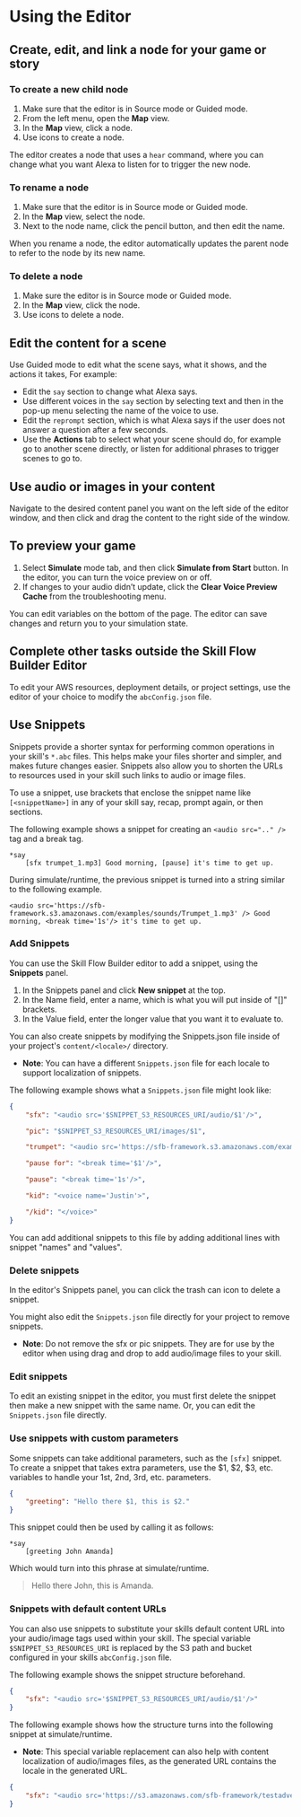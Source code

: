 # Using the Editor

## Create, edit, and link a node for your game or story

### To create a new child node

1. Make sure that the editor is in Source mode or Guided mode.
2. From the left menu, open the **Map** view.
3. In the **Map** view, click a node.
4. Use icons to create a node.

The editor creates a node that uses a `hear` command, where you can change what
you want Alexa to listen for to trigger the new node.

### To rename a node

1. Make sure that the editor is in Source mode or Guided mode.
2. In the **Map** view, select the node.
3. Next to the node name, click the pencil button, and then edit the name.

When you rename a node, the editor automatically updates the parent node to
refer to the node by its new name.

### To delete a node

1. Make sure the editor is in Source mode or Guided mode.
2. In the **Map** view, click the node.
3. Use icons to delete a node.

## Edit the content for a scene

Use Guided mode to edit what the scene says, what it shows, and the actions it
takes, For example:

- Edit the `say` section to change what Alexa says.
- Use different voices in the `say` section by selecting text and then in the
pop-up menu selecting the name of the voice to use.
- Edit the `reprompt` section, which is what Alexa says if the user does not
answer a question after a few seconds.
- Use the **Actions** tab to select what your scene should do, for example go to
another scene directly, or listen for additional phrases to trigger scenes to go
to.

## Use audio or images in your content

Navigate to the desired content panel you want on the left side of the editor
window, and then click and drag the content to the right side of the window.

## To preview your game

1. Select **Simulate** mode tab, and then click **Simulate from Start** button.
In the editor, you can turn the voice preview on or off.
2. If changes to your audio didn’t update, click the
**Clear Voice Preview Cache** from the troubleshooting menu.

You can edit variables on the bottom of the page. The editor can save changes
and return you to your simulation state.

## Complete other tasks outside the Skill Flow Builder Editor

To edit your AWS resources, deployment details, or project settings, use the
editor of your choice to modify the `abcConfig.json` file.

## Use Snippets

Snippets provide a shorter syntax for performing common operations in your
skill's `*.abc` files. This helps make your files shorter and simpler, and makes
future changes easier. Snippets also allow you to shorten the URLs to resources
used in your skill such links to audio or image files.

To use a snippet, use brackets that enclose the snippet name like
`[<snippetName>]` in any of your skill say, recap, prompt again, or then sections.

The following example shows a snippet for creating an `<audio src=".." />` tag
and a break tag.

```
*say
    [sfx trumpet_1.mp3] Good morning, [pause] it's time to get up.
```

During simulate/runtime, the previous snippet is turned into a string similar to
the following example.

```
<audio src='https://sfb-framework.s3.amazonaws.com/examples/sounds/Trumpet_1.mp3' /> Good morning, <break time='1s'/> it's time to get up.
```

### Add Snippets

You can use the Skill Flow Builder editor to add a snippet, using the
**Snippets** panel.

1. In the Snippets panel and click **New snippet** at the top.
2. In the Name field, enter a name, which is what you will put inside of "[]" brackets.
3. In the Value field, enter the longer value that you want it to evaluate to.

You can also create snippets by modifying the Snippets.json file inside of your
project's `content/<locale>/` directory.

- **Note**: You can have a different `Snippets.json` file for each locale to
support localization of snippets.

The following example shows what a `Snippets.json` file might look like:

```json
{
    "sfx": "<audio src='$SNIPPET_S3_RESOURCES_URI/audio/$1'/>",

    "pic": "$SNIPPET_S3_RESOURCES_URI/images/$1",

    "trumpet": "<audio src='https://sfb-framework.s3.amazonaws.com/examples/sounds/Trumpet_1.mp3' />",

    "pause for": "<break time='$1'/>",

    "pause": "<break time='1s'/>",

    "kid": "<voice name='Justin'>",

    "/kid": "</voice>"
}
```

You can add additional snippets to this file by adding additional lines with
snippet "names" and "values".

### Delete snippets

In the editor's Snippets panel, you can click the trash can icon to delete a snippet.

You might also edit the `Snippets.json` file directly for your project to remove
snippets.

- **Note**: Do not remove the sfx or pic snippets. They are for use by the
editor when using drag and drop to add audio/image files to your skill.

### Edit snippets

To edit an existing snippet in the editor, you must first delete the snippet
then make a new snippet with the same name. Or, you can edit the `Snippets.json`
file directly.

### Use snippets with custom parameters

Some snippets can take additional parameters, such as the `[sfx]` snippet. To
create a snippet that takes extra parameters, use the $1, $2, $3, etc. variables
to handle your 1st, 2nd, 3rd, etc. parameters.

```json
{
    "greeting": "Hello there $1, this is $2."
}
```

This snippet could then be used by calling it as follows:

```
*say
    [greeting John Amanda]
```

Which would turn into this phrase at simulate/runtime.

> Hello there John, this is Amanda.

### Snippets with default content URLs

You can also use snippets to substitute your skills default content URL into
your audio/image tags used within your skill. The special variable
`$SNIPPET_S3_RESOURCES_URI` is replaced by the S3 path and bucket configured in
your skills `abcConfig.json` file.

The following example shows the snippet structure beforehand.

```json
{
    "sfx": "<audio src='$SNIPPET_S3_RESOURCES_URI/audio/$1'/>"
}
```

The following example shows how the structure turns into the following snippet
at simulate/runtime.

- **Note**: This special variable replacement can also help with content
localization of audio/images files, as the generated URL contains the locale in
the generated URL.

```json
{
    "sfx": "<audio src='https://s3.amazonaws.com/sfb-framework/testadventureskill/en-US/audio/$1'/>"
}
```
